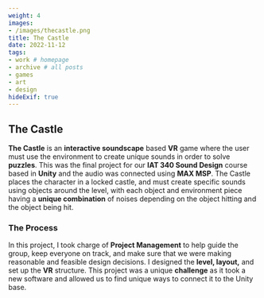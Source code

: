```yaml
---
weight: 4
images:
- /images/thecastle.png
title: The Castle
date: 2022-11-12
tags:
- work # homepage
- archive # all posts
- games
- art
- design
hideExif: true
---
```


## The Castle

**The Castle** is an **interactive soundscape** based **VR** game where the user must use the environment to create unique sounds in order to solve **puzzles**. This was the final project for our **IAT 340 Sound Design** course based in **Unity** and the audio was connected using **MAX MSP**. The Castle places the character in a locked castle, and must create specific sounds using objects around the level, with each object and environment piece having a **unique combination** of noises depending on the object hitting and the object being hit.

### The Process

In this project, I took charge of **Project Management** to help guide the group, keep everyone on track, and make sure that we were making reasonable and feasible design decisions. I designed the **level, layout,** and set up the **VR** structure. This project was a unique **challenge** as it took a new software and allowed us to find unique ways to connect it to the Unity base. 
